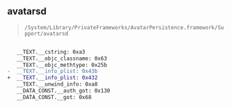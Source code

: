 ## avatarsd

> `/System/Library/PrivateFrameworks/AvatarPersistence.framework/Support/avatarsd`

```diff

   __TEXT.__cstring: 0xa3
   __TEXT.__objc_classname: 0x63
   __TEXT.__objc_methtype: 0x25b
-  __TEXT.__info_plist: 0x43b
+  __TEXT.__info_plist: 0x432
   __TEXT.__unwind_info: 0xa8
   __DATA_CONST.__auth_got: 0x130
   __DATA_CONST.__got: 0x68

```
